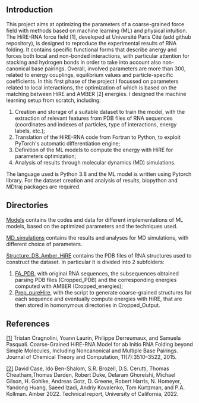 ## Introduction

This project aims at optimizing the parameters of a coarse-grained force field with methods based on machine learning (ML) and physical intuition. The HiRE-RNA force field [1], developed at Université Paris Cité (add github repository), is designed to reproduce the experimental results of RNA folding. It contains specific functional forms that describe anergy and forces both local and non-bonded interactions, with particular attention for stacking and hydrogen bonds in order to take into account also non-canonical base pairings. Overall, involved parameters are more than 300, related to energy couplings, equilibrium values and particle-specific coefficients.
In this first phase of the project I focussed on parameters related to local interactions, the optimization of which is based on the matching between HiRE and AMBER [2] energies. I designed the machine learning setup from scratch, including:

1. Creation and storage of a suitable dataset to train the model, with the extraction of relevant features from PDB files of RNA sequences (coordinates and indexes of particles, type of interactions, energy labels, etc.);
2. Translation of the HiRE-RNA code from Fortran to Python, to exploit PyTorch's automatic differentiation engine;
3. Definition of the ML models to compute the energy with HiRE for parameters optimization;
4. Analysis of results through molecular dynamics (MD) simulations.

The language used is Python 3.8 and the ML model is written using Pytorch library. For the dataset creation and analysis of results, biopython and MDtraj packages are required.

## Directories

[Models](Models) contains the codes and data for different implementations of ML models, based on the optimized parameters and the techniques used.

[MD_simulations](MD_simulations) contains the results and analyses for MD simulations, with different choice of parameters.

[Structure_DB_Amber_HiRE](Structure_DB_Amber_HiRE) contains the PDB files of RNA structures used to construct the dataset. In particular it is divided into 2 subfolders:

1. [FA_PDB](Structure_DB_Amber_HiRE/FA_PDB), with original RNA sequences, the subsequences obtained parsing PDB files (Cropped_PDB) and the corresponding energies computed with AMBER (Cropped_energies);
2. [Prep_pureHire](Structure_DB_Amber_HiRE/Prep_pureHire), with the script to generate coarse-grained structures for each sequence and eventually compute energies with HiRE, that are then stored in homonymous directories in Cropped_Output.

## References

[[1]](https://pubs.acs.org/doi/abs/10.1021/acs.jctc.5b00200)
Tristan Cragnolini, Yoann Laurin, Philippe Derreumaux, and Samuela Pasquali.
Coarse-Grained HiRE-RNA Model for ab Initio RNA Folding beyond Simple Molecules, Including Noncanonical and Multiple Base Pairings.
Journal of Chemical Theory and Computation,
11(7):3510–3522, 2015.

[[2]](https://ambermd.org/index.php) David Case, Ido Ben-Shalom, S.R. Brozell, D.S. Cerutti, Thomas Cheatham,Thomas Darden, Robert Duke, Delaram Ghoreishi, Michael Gilson, H. Gohlke, Andreas Gotz, D. Greene, Robert Harris, N. Homeyer, Yandong Huang, Saeed Izadi, Andriy Kovalenko, Tom Kurtzman, and P.A. Kollman.
Amber 2022.
Technical report, University of California, 2022.
